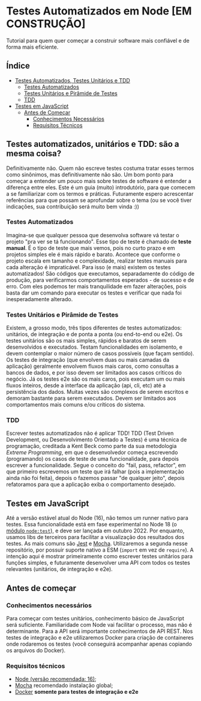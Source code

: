 # Testes Automatizados em Node [EM CONSTRUÇÃO]

Tutorial para quem quer começar a construir software mais confiável e de forma mais eficiente.

## Índice

- [Testes Automatizados, Testes Unitários e TDD](#testes-automatizados-unitários-e-tdd-são-a-mesma-coisa)
    - [Testes Automatizados](#testes-automatizados)
    - [Testes Unitários e Pirâmide de Testes](#testes-unitários-e-pirâmide-de-testes)
    - [TDD](#tdd)
- [Testes em JavaScript](#testes-em-javascript)
    - [Antes de Começar](#antes-de-começar)
        - [Conhecimentos Necessários](#conhecimentos-necessários)
        - [Requisitos Técnicos](#requisitos-técnicos)

## Testes automatizados, unitários e TDD: são a mesma coisa?

Definitivamente não. Quem não escreve testes costuma tratar esses termos como sinônimos, mas definitivamente não são. Um bom ponto para começar a entender um pouco mais sobre testes de software é entender a diferença entre eles. Este é um guia (muito) introdutório, para que comecem a se familiarizar com os termos e práticas. Futuramente espero acrescentar referências para que possam se aprofundar sobre o tema (ou se você tiver indicações, sua contribuição será muito bem vinda :))

### Testes Automatizados

Imagina-se que qualquer pessoa que desenvolva software vá testar o projeto "pra ver se tá funcionando". Esse tipo de teste é chamado de **teste manual**. É o tipo de teste que mais vemos, pois no curto prazo e em projetos simples ele é mais rápido e barato. Acontece que conforme o projeto escala em tamanho e complexidade, realizar testes manuais para cada alteração é impraticável. Para isso (e mais) existem os testes automatizados! São códigos que executamos, separadamente do código de produção, para verificarmos comportamentos esperados - de sucesso e de erro. Com eles podemos ter mais tranquilidade em fazer alterações, pois basta dar um comando para executar os testes e verificar que nada foi inesperadamente alterado.

### Testes Unitários e Pirâmide de Testes

Existem, a grosso modo, três tipos diferentes de testes automatizados: unitários, de integração e de ponta a ponta (ou end-to-end ou e2e). Os testes unitários são os mais simples, rápidos e baratos de serem desenvolvidos e executados. Testam funcionalidades em isolamento, e devem contemplar o maior número de casos possíveis (que façam sentido).
Os testes de integração (que envolvem duas ou mais camadas da aplicação) geralmente envolvem fluxos mais caros, como consultas a bancos de dados, e por isso devem ser limitados aos casos críticos do negócio.
Já os testes e2e são os mais caros, pois executam um ou mais fluxos inteiros, desde a interface da aplicação (api, cli, etc) até a persistência dos dados. Muitas vezes são complexos de serem escritos e demoram bastante para serem executados. Devem ser limitados aos comportamentos mais comuns e/ou críticos do sistema.

### TDD

Escrever testes automatizados não é aplicar TDD! TDD (Test Driven Development, ou Desenvolvimento Orientado a Testes) é uma técnica de programação, creditada a Kent Beck como parte da sua metodologia *Extreme Programming*, em que o desenvolvedor começa escrevendo (programando) os casos de teste de uma funcionalidade, para depois escrever a funcionalidade. Segue o conceito do "fail, pass, refactor", em que primeiro escrevemos um teste que irá falhar (pois a implementação ainda não foi feita), depois o fazemos passar "de qualquer jeito", depois refatoramos para que a aplicação exiba o comportamento desejado.

## Testes em JavaScript

Até a versão estável atual do Node (16), não temos um runner nativo para testes. Essa funcionalidade está em fase experimental no Node 18 (o [módulo `node:test`](https://nodejs.org/api/test.html#test-runner)), e deve ser lançada em outubro 2022. Por enquanto, usamos libs de terceiros para facilitar a visualização dos resultados dos testes. As mais comuns são [Jest](https://jestjs.io/) e [Mocha](https://mochajs.org/). Utilizaremos a segunda nesse repositório, por possuir suporte nativo a ESM (`import` em vez de `require`). A intenção aqui é mostrar primeiramente como escrever testes unitários para funções simples, e futuramente desenvolver uma API com todos os testes relevantes (unitários, de integração e e2e).

## Antes de começar

### Conhecimentos necessários

Para começar com testes unitários, conhecimento básico de JavaScript será suficiente. Familiaridade com Node vai facilitar o processo, mas não é determinante. Para a API será importante conhecimentos de API REST. Nos testes de integração e e2e utilizaremos Docker para criação de containeres onde rodaremos os testes (você conseguirá acompanhar apenas copiando os arquivos do Docker).

### Requisitos técnicos

- [Node (versão recomendada: 16)](https://nodejs.org/en/download/);
- [Mocha](https://www.npmjs.com/package/mocha) recomendado instalação global;
- [Docker](https://docs.docker.com/engine/install/) **somente para testes de integração e e2e**
